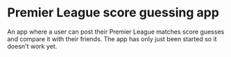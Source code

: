# Premier League score guessing app
An app where a user can post their Premier League matches score guesses and compare it with their friends. The app has only just been started so it doesn't work yet. 